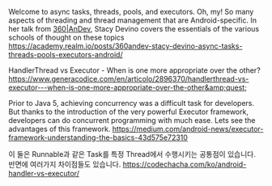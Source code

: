 Welcome to async tasks, threads, pools, and executors. Oh, my! So many aspects of threading and thread management that are Android-specific. In her talk from [360|AnDev](https://360andev.com/), Stacy Devino covers the essentials of the various schools of thought on these topics  https://academy.realm.io/posts/360andev-stacy-devino-async-tasks-threads-pools-executors-android/

HandlerThread vs Executor - When is one more appropriate over the other?  https://www.generacodice.com/en/articolo/2896370/handlerthread-vs-executor---when-is-one-more-appropriate-over-the-other&amp;quest;

Prior to Java 5, achieving concurrency was a difficult task for developers. But thanks to the introduction of the very powerful Executor framework, developers can do concurrent programming with much ease. Lets see the advantages of this framework. https://medium.com/android-news/executor-framework-understanding-the-basics-43d575e72310

이 둘은 Runnable과 같은 Task를 특정 Thread에서 수행시키는 공통점이 있습니다. 반면에 여러가지 차이점들도 있습니다.  https://codechacha.com/ko/android-handler-vs-executor/